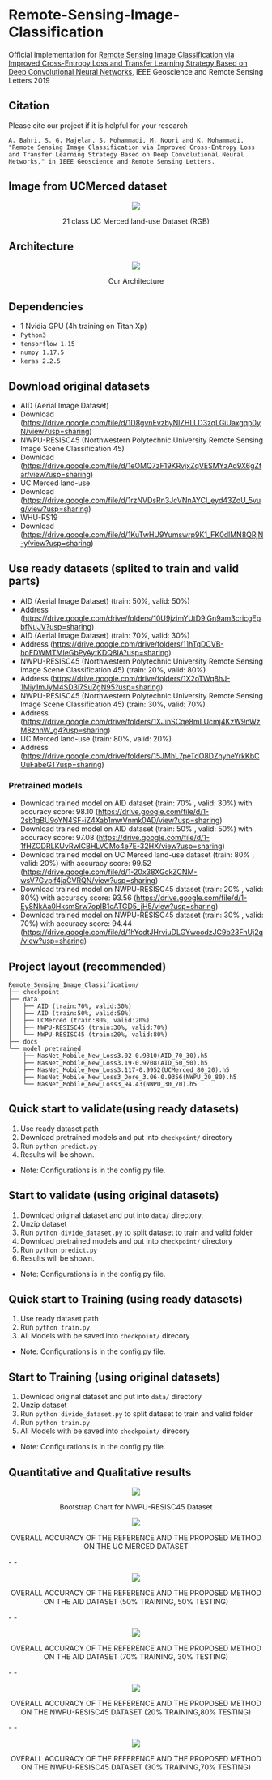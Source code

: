 # Remote-Sensing-Image-Classification
Official implementation for [Remote Sensing Image Classification via Improved Cross-Entropy Loss and Transfer Learning Strategy Based on Deep Convolutional Neural Networks](https://ieeexplore.ieee.org/abstract/document/8844264), IEEE Geoscience and Remote Sensing Letters 2019

## Citation
Please cite our project if it is helpful for your research
```
A. Bahri, S. G. Majelan, S. Mohammadi, M. Noori and K. Mohammadi, "Remote Sensing Image Classification via Improved Cross-Entropy Loss and Transfer Learning Strategy Based on Deep Convolutional Neural Networks," in IEEE Geoscience and Remote Sensing Letters.

```
## Image from UCMerced dataset
<p align="center">
    <img src="https://github.com/AliBahri94/Remote-Sensing-Image-Classification/blob/master/docs/d5a84f12-91af-4b3d-8096-2d4a5e641ecc-usa.png">
</p> 
<p align="center">
    21 class UC Merced land-use Dataset (RGB)
</p>

## Architecture
<p align="center">
    <img src="https://github.com/AliBahri94/Remote-Sensing-Image-Classification/blob/master/docs/08191186-61c0-4298-80f0-85825f8ba2b4-udsd.png">
</p> 
<p align="center">
    Our Architecture
</p>

## Dependencies
- 1 Nvidia GPU (4h training on Titan Xp)
- ``Python3``
- ``tensorflow 1.15``
- ``numpy 1.17.5``
- ``keras 2.2.5``

## Download original datasets
- AID (Aerial Image Dataset)
- Download (https://drive.google.com/file/d/1D8gvnEvzbyNlZHLLD3zqLGiUaxgqp0yN/view?usp=sharing)
- NWPU-RESISC45 (Northwestern Polytechnic University Remote Sensing Image Scene Classification 45)
- Download (https://drive.google.com/file/d/1eOMQ7zF19KRvjxZqVESMYzAd9X6gZfar/view?usp=sharing)
- UC Merced land-use
- Download (https://drive.google.com/file/d/1rzNVDsRn3JcVNnAYCI_eyd43ZoU_5vuq/view?usp=sharing)
- WHU-RS19
- Download (https://drive.google.com/file/d/1KuTwHU9Yumswrp9K1_FK0dlMN8QRjN-y/view?usp=sharing)

## Use ready datasets (splited to train and valid parts)
- AID (Aerial Image Dataset) (train: 50%, valid: 50%)
- Address (https://drive.google.com/drive/folders/10U9jzimYUtD9iGn9am3cricgEpbfNuJV?usp=sharing)
- AID (Aerial Image Dataset) (train: 70%, valid: 30%)
- Address (https://drive.google.com/drive/folders/11hTqDCVB-hoEDWMTMIeGbPyAytKDQ8IA?usp=sharing)
- NWPU-RESISC45 (Northwestern Polytechnic University Remote Sensing Image Scene Classification 45) (train: 20%, valid: 80%)
- Address (https://drive.google.com/drive/folders/1X2oTWq8hJ-1Miy1mJyM4SD3l7SuZgN95?usp=sharing)
- NWPU-RESISC45 (Northwestern Polytechnic University Remote Sensing Image Scene Classification 45) (train: 30%, valid: 70%)
- Address (https://drive.google.com/drive/folders/1XJinSCqe8mLUcmj4KzW9nWzM8zhnW_g4?usp=sharing)
- UC Merced land-use (train: 80%, valid: 20%)
- Address (https://drive.google.com/drive/folders/15JMhL7peTdO8DZhyheYrkKbCUuFabeGT?usp=sharing)

### Pretrained models
- Download trained model on AID dataset (train: 70% , valid: 30%) with accuracy score: 98.10 (https://drive.google.com/file/d/1-2sb1gBU9oYN4SF-iZ4Xab1mwVnmk0AD/view?usp=sharing)
- Download trained model on AID dataset (train: 50% , valid: 50%) with accuracy score: 97.08 (https://drive.google.com/file/d/1-1fHZODRLKUvRwlCBHLVCMo4e7E-32HX/view?usp=sharing)
- Download trained model on UC Merced land-use dataset (train: 80% , valid: 20%) with accuracy score: 99.52 (https://drive.google.com/file/d/1-20x38XGckZCNM-wsV7Gvpif4jaCVRQN/view?usp=sharing)
- Download trained model on NWPU-RESISC45 dataset (train: 20% , valid: 80%) with accuracy score: 93.56 (https://drive.google.com/file/d/1-Ey8NkAa0HksmSrw7opIB1oATGD5_jH5/view?usp=sharing)
- Download trained model on NWPU-RESISC45 dataset (train: 30% , valid: 70%) with accuracy score: 94.44 (https://drive.google.com/file/d/1hYcdtJHrviuDLGYwoodzJC9b23FnUj2q/view?usp=sharing)

## Project layout (recommended)
```
Remote_Sensing_Image_Classification/
├── checkpoint
├── data
│   ├── AID (train:70%, valid:30%)
│   ├── AID (train:50%, valid:50%)
│   ├── UCMerced (train:80%, valid:20%)
│   ├── NWPU-RESISC45 (train:30%, valid:70%)
│   └── NWPU-RESISC45 (train:20%, valid:80%)
├── docs
└── model_pretrained
    ├── NasNet_Mobile_New_Loss3.02-0.9810(AID_70_30).h5
    ├── NasNet_Mobile_New_Loss3.19-0.9708(AID_50_50).h5
    ├── NasNet_Mobile_New_Loss3.117-0.9952(UCMerced_80_20).h5
    ├── NasNet_Mobile_New_Loss3_Dore_3.06-0.9356(NWPU_20_80).h5
    └── NasNet_Mobile_New_Loss3_94.43(NWPU_30_70).h5

```
## Quick start to validate(using ready datasets)
1. Use ready dataset path
2. Download pretrained models and put into ``checkpoint/`` directory
3. Run ``python predict.py``
4. Results will be shown.
- Note: Configurations is in the config.py file.

## Start to validate (using original datasets)
1. Download original dataset and put into ``data/`` directory.
2. Unzip dataset
3. Run ``python divide_dataset.py`` to split dataset to train and valid folder
4. Download pretrained models and put into ``checkpoint/`` directory
5. Run ``python predict.py``
6. Results will be shown.
- Note: Configurations is in the config.py file.

## Quick start to Training (using ready datasets)
1. Use ready dataset path
2. Run ``python train.py``
3. All Models with be saved into ``checkpoint/`` direcory
- Note: Configurations is in the config.py file.

## Start to Training (using original datasets)
1. Download original dataset and put into ``data/`` directory
2. Unzip dataset
3. Run ``python divide_dataset.py`` to split dataset to train and valid folder
4. Run ``python train.py``
5. All Models with be saved into ``checkpoint/`` direcory
- Note: Configurations is in the config.py file.

## Quantitative and Qualitative results
<p align="center">
    <img src="https://github.com/AliBahri94/Remote-Sensing-Image-Classification/blob/master/docs/cfab54f8-de43-48df-aaf7-8e1b47484013-uaaaaaa.png">
</p> 
<p align="center">
    Bootstrap Chart for NWPU-RESISC45 Dataset
</p>
</hspace>
</hspace>
</hspace>
</hspace>
<p align="center">
    <img src="https://github.com/AliBahri94/Remote-Sensing-Image-Classification/blob/master/docs/t_1.PNG">
</p> 
<p align="center">
    OVERALL ACCURACY OF THE REFERENCE AND THE PROPOSED METHOD ON THE UC MERCED DATASET
</p>
-
-
<p align="center">
    <img src="https://github.com/AliBahri94/Remote-Sensing-Image-Classification/blob/master/docs/t_2.PNG">
</p> 
<p align="center">
    OVERALL ACCURACY OF THE REFERENCE AND THE PROPOSED METHOD ON THE AID DATASET (50% TRAINING, 50% TESTING)
</p>
-
-
<p align="center">
    <img src="https://github.com/AliBahri94/Remote-Sensing-Image-Classification/blob/master/docs/t_3.PNG">
</p> 
<p align="center">
    OVERALL ACCURACY OF THE REFERENCE AND THE PROPOSED METHOD ON THE AID DATASET (70% TRAINING, 30% TESTING)
</p>
-
-
<p align="center">
    <img src="https://github.com/AliBahri94/Remote-Sensing-Image-Classification/blob/master/docs/t_4.PNG">
</p> 
<p align="center">
    OVERALL ACCURACY OF THE REFERENCE AND THE PROPOSED METHOD ON THE NWPU-RESISC45 DATASET (20% TRAINING,80% TESTING)
</p>
-
-
<p align="center">
    <img src="https://github.com/AliBahri94/Remote-Sensing-Image-Classification/blob/master/docs/t_5.PNG">
</p> 
<p align="center">
    OVERALL ACCURACY OF THE REFERENCE AND THE PROPOSED METHOD ON THE NWPU-RESISC45 DATASET (30% TRAINING,70% TESTING)
</p>
